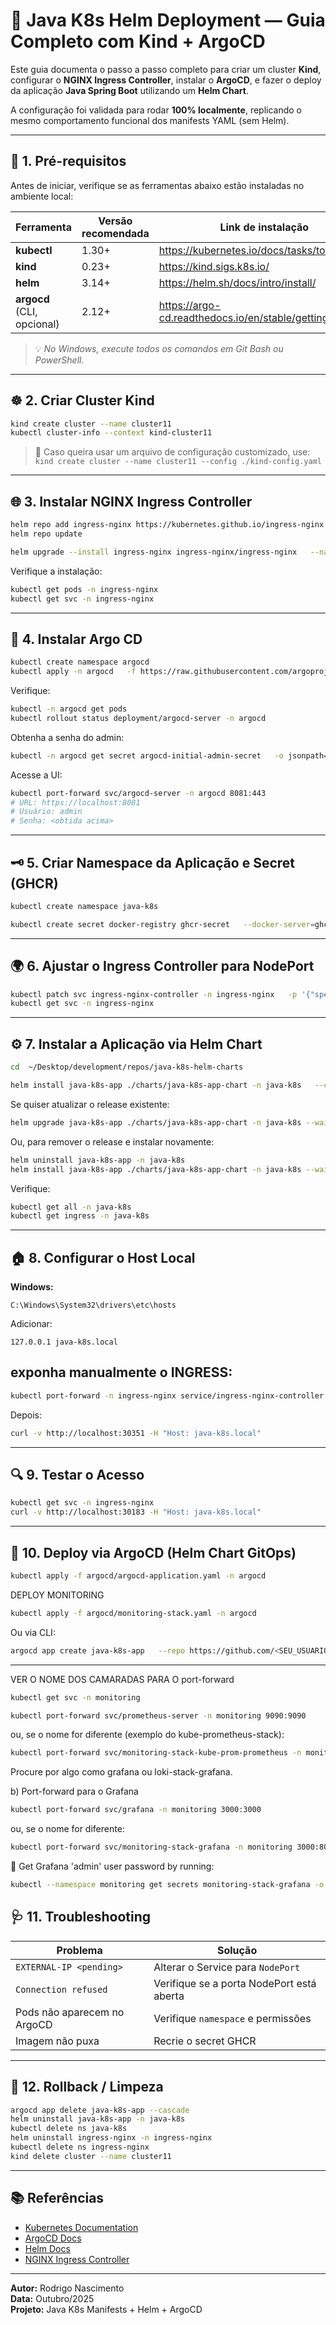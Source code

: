 
# 🚀 Java K8s Helm Deployment — Guia Completo com Kind + ArgoCD

Este guia documenta o passo a passo completo para criar um cluster **Kind**, configurar o **NGINX Ingress Controller**, instalar o **ArgoCD**, e fazer o deploy da aplicação **Java Spring Boot** utilizando um **Helm Chart**.

A configuração foi validada para rodar **100% localmente**, replicando o mesmo comportamento funcional dos manifests YAML (sem Helm).

---

## 🧱 1. Pré-requisitos

Antes de iniciar, verifique se as ferramentas abaixo estão instaladas no ambiente local:

| Ferramenta | Versão recomendada | Link de instalação |
|-------------|--------------------|--------------------|
| **kubectl** | 1.30+ | https://kubernetes.io/docs/tasks/tools/ |
| **kind** | 0.23+ | https://kind.sigs.k8s.io/ |
| **helm** | 3.14+ | https://helm.sh/docs/intro/install/ |
| **argocd** (CLI, opcional) | 2.12+ | https://argo-cd.readthedocs.io/en/stable/getting_started/ |

> 💡 *No Windows, execute todos os comandos em Git Bash ou PowerShell.*

---

## ☸️ 2. Criar Cluster Kind

```bash
kind create cluster --name cluster11
kubectl cluster-info --context kind-cluster11
```

> 🔹 Caso queira usar um arquivo de configuração customizado, use:  
> `kind create cluster --name cluster11 --config ./kind-config.yaml`

---

## 🌐 3. Instalar NGINX Ingress Controller

```bash
helm repo add ingress-nginx https://kubernetes.github.io/ingress-nginx
helm repo update

helm upgrade --install ingress-nginx ingress-nginx/ingress-nginx   --namespace ingress-nginx   --create-namespace
```

Verifique a instalação:
```bash
kubectl get pods -n ingress-nginx
kubectl get svc -n ingress-nginx
```

---

## 🔄 4. Instalar Argo CD

```bash
kubectl create namespace argocd
kubectl apply -n argocd   -f https://raw.githubusercontent.com/argoproj/argo-cd/stable/manifests/install.yaml
```

Verifique:
```bash
kubectl -n argocd get pods
kubectl rollout status deployment/argocd-server -n argocd
```

Obtenha a senha do admin:
```bash
kubectl -n argocd get secret argocd-initial-admin-secret   -o jsonpath="{.data.password}" | base64 -d; echo
```

Acesse a UI:
```bash
kubectl port-forward svc/argocd-server -n argocd 8081:443
# URL: https://localhost:8081
# Usuário: admin
# Senha: <obtida acima>
```

---

## 🗝️ 5. Criar Namespace da Aplicação e Secret (GHCR)

```bash
kubectl create namespace java-k8s

kubectl create secret docker-registry ghcr-secret   --docker-server=ghcr.io   --docker-username="<GHCR_USER>"   --docker-password="<GHCR_TOKEN>"   --docker-email="<EMAIL>"   -n java-k8s

```

---

## 🌍 6. Ajustar o Ingress Controller para NodePort

```bash
kubectl patch svc ingress-nginx-controller -n ingress-nginx   -p '{"spec": {"type": "NodePort"}}'
kubectl get svc -n ingress-nginx
```

---

## ⚙️ 7. Instalar a Aplicação via Helm Chart

```bash
cd  ~/Desktop/development/repos/java-k8s-helm-charts

helm install java-k8s-app ./charts/java-k8s-app-chart -n java-k8s   --create-namespace   --wait
```

Se quiser atualizar o release existente:


```bash
helm upgrade java-k8s-app ./charts/java-k8s-app-chart -n java-k8s --wait
```
Ou, para remover o release e instalar novamente:


```bash
helm uninstall java-k8s-app -n java-k8s
helm install java-k8s-app ./charts/java-k8s-app-chart -n java-k8s --wait
```

Verifique:
```bash
kubectl get all -n java-k8s
kubectl get ingress -n java-k8s
```
   
---

## 🏠 8. Configurar o Host Local

**Windows:**
```
C:\Windows\System32\drivers\etc\hosts
```
Adicionar:
```
127.0.0.1 java-k8s.local
```

## exponha manualmente o INGRESS:
```bash
kubectl port-forward -n ingress-nginx service/ingress-nginx-controller 30351:80
```


Depois:
```bash
curl -v http://localhost:30351 -H "Host: java-k8s.local"
```

---

## 🔍 9. Testar o Acesso

```bash
kubectl get svc -n ingress-nginx
curl -v http://localhost:30183 -H "Host: java-k8s.local"
```

---

## 🧩 10. Deploy via ArgoCD (Helm Chart GitOps)

```bash
kubectl apply -f argocd/argocd-application.yaml -n argocd
```

DEPLOY MONITORING
```bash
kubectl apply -f argocd/monitoring-stack.yaml -n argocd
```

Ou via CLI:
```bash
argocd app create java-k8s-app   --repo https://github.com/<SEU_USUARIO>/java-k8s-manifests.git   --path charts/java-k8s-app-chart   --dest-server https://kubernetes.default.svc   --dest-namespace java-k8s   --project default   --helm-release-name java-k8s-app   --sync-policy automated
```

---


VER O NOME DOS CAMARADAS  PARA O port-forward

```bash
kubectl get svc -n monitoring
```

```bash
kubectl port-forward svc/prometheus-server -n monitoring 9090:9090
```

ou, se o nome for diferente (exemplo do kube-prometheus-stack):

```bash
kubectl port-forward svc/monitoring-stack-kube-prom-prometheus -n monitoring 9090:9090
```

Procure por algo como grafana ou loki-stack-grafana.

b) Port-forward para o Grafana

```bash
kubectl port-forward svc/grafana -n monitoring 3000:3000
```

ou, se o nome for diferente:

```bash
kubectl port-forward svc/monitoring-stack-grafana -n monitoring 3000:80
```
🔹 Get Grafana 'admin' user password by running:

```bash
kubectl --namespace monitoring get secrets monitoring-stack-grafana -o jsonpath="{.data.admin-password}" | base64 -d ; echo
```


## 🩺 11. Troubleshooting

| Problema | Solução |
|-----------|----------|
| `EXTERNAL-IP <pending>` | Alterar o Service para `NodePort` |
| `Connection refused` | Verifique se a porta NodePort está aberta |
| Pods não aparecem no ArgoCD | Verifique `namespace` e permissões |
| Imagem não puxa | Recrie o secret GHCR |

---

## 🧹 12. Rollback / Limpeza

```bash
argocd app delete java-k8s-app --cascade
helm uninstall java-k8s-app -n java-k8s
kubectl delete ns java-k8s
helm uninstall ingress-nginx -n ingress-nginx
kubectl delete ns ingress-nginx
kind delete cluster --name cluster11
```

---

## 📚 Referências

- [Kubernetes Documentation](https://kubernetes.io/docs/)
- [ArgoCD Docs](https://argo-cd.readthedocs.io/en/stable/)
- [Helm Docs](https://helm.sh/docs/)
- [NGINX Ingress Controller](https://kubernetes.github.io/ingress-nginx/)

---

**Autor:** Rodrigo Nascimento  
**Data:** Outubro/2025  
**Projeto:** Java K8s Manifests + Helm + ArgoCD

